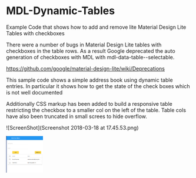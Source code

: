 # MDL-Dynamic-Tables
Example Code that shows how to add and remove lite Material Design Lite Tables with checkboxes

There were a number of bugs in Material Design Lite tables with checkboxes in the table rows.
As a result Google deprecated the auto generation of checkboxes with MDL with mdl-data-table--selectable.

https://github.com/google/material-design-lite/wiki/Deprecations

This sample code shows a simple address book using dynamic table entries.
In particular it shows how to get the state of the check boxes which is not well documented

Additionally CSS markup has been added to build a responsive table restricting the checkbox to a smaller col on the left of the table.
Table cols have also been truncated in small screes to hide overflow.

![ScreenShot](Screenshot 2018-03-18 at 17.45.53.png)

<img src="https://github.com/codechippy/MDL-Dynamic-Tables/blob/master/Screenshot%202018-03-18%20at%2017.45.53.png?raw=true" width="100" height="100" />


